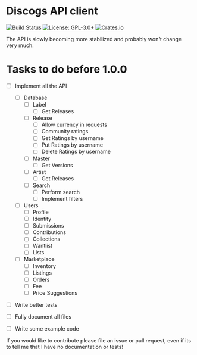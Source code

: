 # Discogs API client

[![Build Status](https://travis-ci.org/afonso360/discogs-rs.svg?branch=master)](https://travis-ci.org/afonso360/discogs-rs) [![License: GPL-3.0+](https://img.shields.io/crates/l/discogs.svg)](https://www.gnu.org/licenses/gpl-3.0) [![Crates.io](https://img.shields.io/crates/v/discogs.svg)](https://crates.io/crates/discogs)

The API is slowly becoming more stabilized and probably won't change very much.

# Tasks to do before 1.0.0
 - [ ] Implement all the API
    - [ ] Database
      - [ ] Label
        - [ ] Get Releases
      - [ ] Release
        - [ ] Allow currency in requests
        - [ ] Community ratings
        - [ ] Get Ratings by username
        - [ ] Put Ratings by username
        - [ ] Delete Ratings by username
      - [ ] Master
        - [ ] Get Versions
      - [ ] Artist
        - [ ] Get Releases
      - [ ] Search
        - [ ] Perform search
        - [ ] Implement filters
    - [ ] Users
      - [ ] Profile
      - [ ] Identity
      - [ ] Submissions
      - [ ] Contributions
      - [ ] Collections
      - [ ] Wantlist
      - [ ] Lists
    - [ ] Marketplace
      - [ ] Inventory
      - [ ] Listings
      - [ ] Orders
      - [ ] Fee
      - [ ] Price Suggestions

 - [ ] Write better tests
 - [ ] Fully document all files
 - [ ] Write some example code


If you would like to contribute please file an issue or pull request, even if its
to tell me that I have no documentation or tests!
